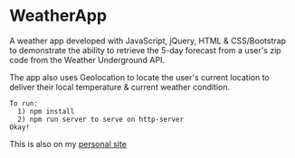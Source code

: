 # WeatherApp
A weather app developed with JavaScript, jQuery, HTML & CSS/Bootstrap to demonstrate the ability to retrieve the 5-day forecast from a user's zip code from the Weather Underground API.

The app also uses Geolocation to locate the user's current location to deliver their local temperature & current weather condition.


```
To run:
  1) npm install
  2) npm run server to serve on http-server
Okay!
```

This is also on my [personal site](http://jybjones.com/WeatherApp/)
